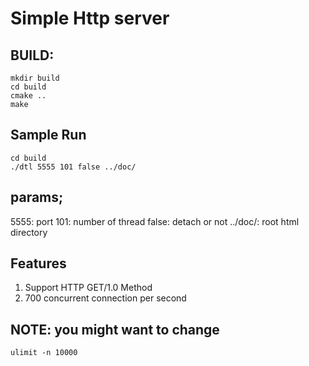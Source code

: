 # Simple Http server

## BUILD:

```shell
mkdir build
cd build
cmake ..
make 
```

## Sample Run


```shell
cd build
./dtl 5555 101 false ../doc/
```

## params;

5555: port
101: number of thread
false: detach or not
../doc/: root html directory


## Features

1. Support HTTP GET/1.0 Method
2. 700 concurrent connection per second

## NOTE: you might want to change

```shell
ulimit -n 10000
```